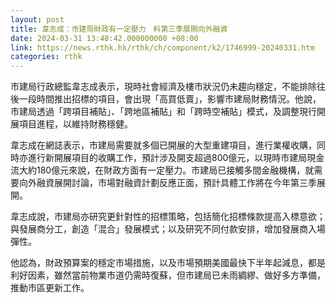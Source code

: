 ```yaml
---
layout: post
title: 韋志成：市建局財政有一定壓力　料第三季展開向外融資
date: 2024-03-31 13:48:42.000000000 +08:00
link: https://news.rthk.hk/rthk/ch/component/k2/1746999-20240331.htm
categories: rthk
---
```


市建局行政總監韋志成表示，現時社會經濟及樓市狀況仍未趨向穩定，不能排除往後一段時間推出招標的項目，會出現「高買低賣」，影響市建局財務情況。他說，市建局透過「跨項目補貼」、「跨地區補貼」和「跨時空補貼」模式，及調整現行開展項目進程，以維持財務穩健。

韋志成在網誌表示，市建局需要就多個已開展的大型重建項目，進行業權收購，同時亦進行新開展項目的收購工作，預計涉及開支超過800億元，以現時市建局現金流大約180億元來說，在財政方面有一定壓力。市建局已接觸多間金融機構，就需要向外融資展開討論，市場對融資計劃反應正面，預計具體工作將在今年第三季展開。

韋志成說，市建局亦研究更針對性的招標策略，包括簡化招標條款提高入標意欲；與發展商分工，創造「混合」發展模式；以及研究不同付款安排，增加發展商入場彈性。

他認為，財政預算案的穩定市場措施，以及市場預期美國最快下半年起減息，都是利好因素，雖然當前物業市道仍需時復蘇，但市建局已未雨綢繆、做好多方準備，推動市區更新工作。
